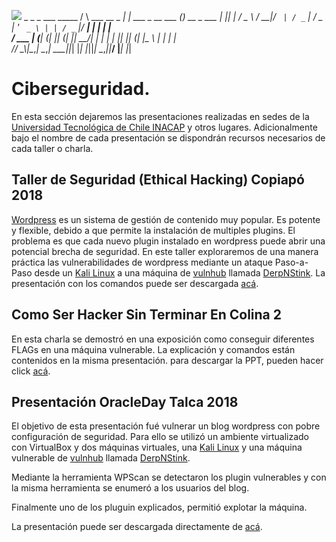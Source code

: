![](http://cms-site.inacap.cl/Assets/portal/img/logo-negro.png)
    _                    _                   _               ___  _____ 
   / \    ___  __ _   __| |  ___  _ __ ___  (_)  __ _  ___  |_ _||_   _|
  / _ \  / __|/ _` | / _` | / _ \| '_ ` _ \ | | / _` |/ __|  | |   | |  
 / ___ \| (__| (_| || (_| ||  __/| | | | | || || (_| |\__ \  | |   | |  
/_/   \_\\___|\__,_| \__,_| \___||_| |_| |_||_| \__,_||___/ |___|  |_|  
                                                                                                                                                                                          

# Ciberseguridad.

En esta sección dejaremos las presentaciones realizadas en sedes de la [Universidad Tecnológica de Chile INACAP](http://www.inacap.cl) y otros lugares.
Adicionalmente bajo el nombre de cada presentación se dispondrán recursos necesarios de cada taller o charla.

## Taller de Seguridad (Ethical Hacking) Copiapó 2018
[Wordpress](https://wordpress.com) es un sistema de gestión de contenido muy popular. Es potente y flexible, debido a que permite la instalación de multiples plugins. El problema es que cada nuevo plugin instalado en wordpress puede abrir una potencial brecha de seguridad. En este taller exploraremos de una manera práctica las vulnerabilidades de wordpress mediante un ataque Paso-a-Paso desde un [Kali Linux]( http://cdimage.kali.org/kali-2018.1/kali-linux-2018.1-amd64.iso) a una máquina de [vulnhub](https://www.vulnhub.com/) llamada [DerpNStink]( https://www.dropbox.com/s/8jqor3tuc3jhe1w/VulnHub2018_DeRPnStiNK.ova?dl=0). La presentación con los comandos puede ser descargada [acá](https://github.com/academiasIT/ciberseguridad/blob/master/CopiapoSI_9y10-05-2018.pdf).

## Como Ser Hacker Sin Terminar En Colina 2 
En esta charla se demostró en una exposición como conseguir diferentes FLAGs en una máquina vulnerable.
La explicación y comandos están contenidos en la misma presentación.
para descargar la PPT, pueden hacer click [acá](https://github.com/academiasIT/ciberseguridad/raw/master/ComoSerHackerSinTerminarEnColina2%20-%20LosAngeles.pptx).

## Presentación OracleDay Talca 2018
El objetivo de esta presentación fué vulnerar un blog wordpress con pobre configuración de seguridad.
Para ello se utilizó un ambiente virtualizado con VirtualBox y dos máquinas virtuales, una [Kali Linux]( http://cdimage.kali.org/kali-2018.1/kali-linux-2018.1-amd64.iso) y una máquina vulnerable de [vulnhub](https://www.vulnhub.com/) llamada [DerpNStink]( https://www.dropbox.com/s/8jqor3tuc3jhe1w/VulnHub2018_DeRPnStiNK.ova?dl=0).

Mediante la herramienta WPScan se detectaron los plugin vulnerables y con la misma herramienta se enumeró a los usuarios del blog.

Finalmente uno de los pluguin explicados, permitió explotar la máquina.

La presentación puede ser descargada directamente de [acá](https://github.com/academiasIT/ciberseguridad/raw/master/TalcaOracleDay12-04-2018.pptx).

